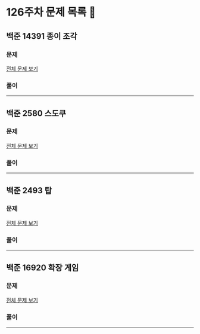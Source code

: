 # 126주차 문제 목록 📝

## 백준 14391 종이 조각

### 문제

[전체 문제 보기](https://www.acmicpc.net/problem/2096)    

### 풀이

___

## 백준 2580 스도쿠

### 문제

[전체 문제 보기](https://www.acmicpc.net/problem/27438)

### 풀이

___

## 백준 2493 탑

### 문제

[전체 문제 보기](https://www.acmicpc.net/problem/2109)

### 풀이

___

## 백준 16920 확장 게임

### 문제

[전체 문제 보기](https://www.acmicpc.net/problem/1956)

### 풀이

---
